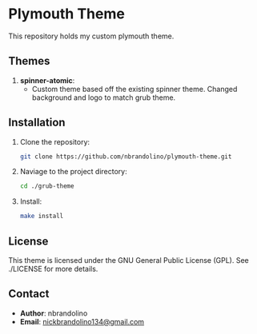 # Plymouth Theme
This repository holds my custom plymouth theme.

## Themes
1. **spinner-atomic**:
    - Custom theme based off the existing spinner theme. Changed background and logo to match grub theme.

## Installation
1. Clone the repository:
    ```bash
    git clone https://github.com/nbrandolino/plymouth-theme.git
    ```
2. Naviage to the project directory:
    ```bash
    cd ./grub-theme
    ```
3. Install:
    ```bash
    make install
    ```

## License
This theme is licensed under the GNU General Public License (GPL). See ./LICENSE for more details.

## Contact
- **Author**: nbrandolino
- **Email**: [nickbrandolino134@gmail.com](mailto:nickbrandolino134@gmail.com)
